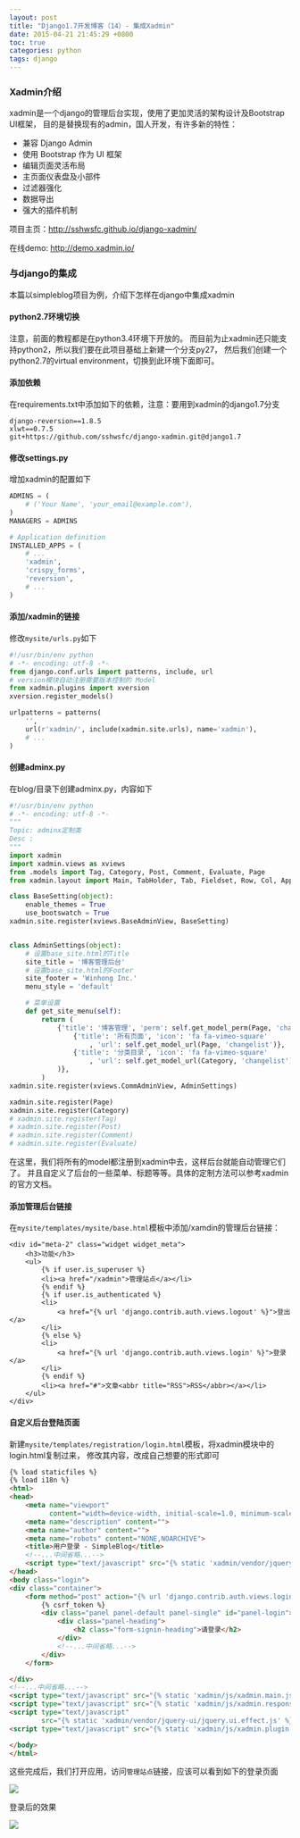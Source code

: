 ```yaml
---
layout: post
title: "Django1.7开发博客（14）- 集成Xadmin"
date: 2015-04-21 21:45:29 +0800
toc: true
categories: python
tags: django
---
```


### Xadmin介绍
xadmin是一个django的管理后台实现，使用了更加灵活的架构设计及Bootstrap UI框架，
目的是替换现有的admin，国人开发，有许多新的特性：

* 兼容 Django Admin
* 使用 Bootstrap 作为 UI 框架
* 编辑页面灵活布局
* 主页面仪表盘及小部件
* 过滤器强化
* 数据导出
* 强大的插件机制

项目主页：<http://sshwsfc.github.io/django-xadmin/>

在线demo: <http://demo.xadmin.io/>

### 与django的集成

本篇以simpleblog项目为例，介绍下怎样在django中集成xadmin<!--more-->

#### python2.7环境切换

注意，前面的教程都是在python3.4环境下开放的。
而目前为止xadmin还只能支持python2，所以我们要在此项目基础上新建一个分支py27，
然后我们创建一个python2.7的virtual environment，切换到此环境下面即可。

#### 添加依赖

在requirements.txt中添加如下的依赖，注意：要用到xadmin的django1.7分支
```
django-reversion==1.8.5
xlwt==0.7.5
git+https://github.com/sshwsfc/django-xadmin.git@django1.7
```

#### 修改settings.py

增加xadmin的配置如下
``` python
ADMINS = (
    # ('Your Name', 'your_email@example.com'),
)
MANAGERS = ADMINS

# Application definition
INSTALLED_APPS = (
    # ...
    'xadmin',
    'crispy_forms',
    'reversion',
    # ...
)
```

#### 添加/xadmin的链接

修改`mysite/urls.py`如下

``` python
#!/usr/bin/env python
# -*- encoding: utf-8 -*-
from django.conf.urls import patterns, include, url
# version模块自动注册需要版本控制的 Model
from xadmin.plugins import xversion
xversion.register_models()

urlpatterns = patterns(
    '',
    url(r'xadmin/', include(xadmin.site.urls), name='xadmin'),
    # ...
)
```

#### 创建adminx.py

在blog/目录下创建adminx.py，内容如下

``` python
#!/usr/bin/env python
# -*- encoding: utf-8 -*-
"""
Topic: adminx定制类
Desc :
"""
import xadmin
import xadmin.views as xviews
from .models import Tag, Category, Post, Comment, Evaluate, Page
from xadmin.layout import Main, TabHolder, Tab, Fieldset, Row, Col, AppendedText, Side

class BaseSetting(object):
    enable_themes = True
    use_bootswatch = True
xadmin.site.register(xviews.BaseAdminView, BaseSetting)


class AdminSettings(object):
    # 设置base_site.html的Title
    site_title = '博客管理后台'
    # 设置base_site.html的Footer
    site_footer = 'Winhong Inc.'
    menu_style = 'default'

    # 菜单设置
    def get_site_menu(self):
        return (
            {'title': '博客管理', 'perm': self.get_model_perm(Page, 'change'), 'menus': (
                {'title': '所有页面', 'icon': 'fa fa-vimeo-square'
                    , 'url': self.get_model_url(Page, 'changelist')},
                {'title': '分类目录', 'icon': 'fa fa-vimeo-square'
                    , 'url': self.get_model_url(Category, 'changelist')},
            )},
        )
xadmin.site.register(xviews.CommAdminView, AdminSettings)

xadmin.site.register(Page)
xadmin.site.register(Category)
# xadmin.site.register(Tag)
# xadmin.site.register(Post)
# xadmin.site.register(Comment)
# xadmin.site.register(Evaluate)
```

在这里，我们将所有的model都注册到xadmin中去，这样后台就能自动管理它们了。
并且自定义了后台的一些菜单、标题等等。具体的定制方法可以参考xadmin的官方文档。

#### 添加管理后台链接

在`mysite/templates/mysite/base.html`模板中添加/xamdin的管理后台链接：

```
<div id="meta-2" class="widget widget_meta">
    <h3>功能</h3>
    <ul>
        {% if user.is_superuser %}
        <li><a href="/xadmin">管理站点</a></li>
        {% endif %}
        {% if user.is_authenticated %}
        <li>
            <a href="{% url 'django.contrib.auth.views.logout' %}">登出</a>
        </li>
        {% else %}
        <li>
            <a href="{% url 'django.contrib.auth.views.login' %}">登录</a>
        </li>
        {% endif %}
        <li><a href="#">文章<abbr title="RSS">RSS</abbr></a></li>
    </ul>
</div>
```

#### 自定义后台登陆页面

新建`mysite/templates/registration/login.html`模板，将xadmin模块中的login.html复制过来，
修改其内容，改成自己想要的形式即可

``` html
{% load staticfiles %}
{% load i18n %}
<html>
<head>
    <meta name="viewport"
          content="width=device-width, initial-scale=1.0, minimum-scale=1.0, maximum-scale=1.0">
    <meta name="description" content="">
    <meta name="author" content="">
    <meta name="robots" content="NONE,NOARCHIVE">
    <title>用户登录 - SimpleBlog</title>
    <!--...中间省略...-->
    <script type="text/javascript" src="{% static 'xadmin/vendor/jquery/jquery.js' %}"></script>
</head>
<body class="login">
<div class="container">
    <form method="post" action="{% url 'django.contrib.auth.views.login' %}">
        {% csrf_token %}
        <div class="panel panel-default panel-single" id="panel-login">
            <div class="panel-heading">
                <h2 class="form-signin-heading">请登录</h2>
            </div>
            <!--...中间省略...-->
        </div>
    </form>

</div>
<!--...中间省略...-->
<script type="text/javascript" src="{% static 'xadmin/js/xadmin.main.js' %}"></script>
<script type="text/javascript" src="{% static 'xadmin/js/xadmin.responsive.js' %}"></script>
<script type="text/javascript"
        src="{% static 'xadmin/vendor/jquery-ui/jquery.ui.effect.js' %}"></script>
<script type="text/javascript" src="{% static 'xadmin/js/xadmin.plugin.themes.js' %}"></script>

</body>
</html>
```


这些完成后，我们打开应用，访问`管理站点`链接，应该可以看到如下的登录页面

![](http://yidaospace.qiniudn.com/dj110.png)

登录后的效果

![](http://yidaospace.qiniudn.com/dj111.jpg)

